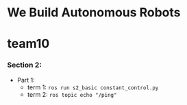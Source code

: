 # We Build Autonomous Robots
# team10

### Section 2:

- Part 1:
    - term 1: `ros run s2_basic constant_control.py`
    - term 2: `ros topic echo "/ping"`